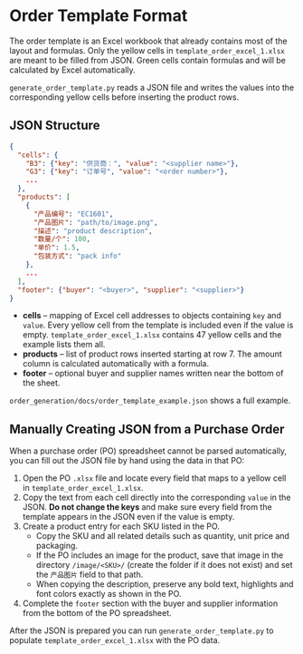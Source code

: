 # Order Template Format

The order template is an Excel workbook that already contains most of the layout
and formulas.  Only the yellow cells in `template_order_excel_1.xlsx` are meant
to be filled from JSON.  Green cells contain formulas and will be calculated by
Excel automatically.

`generate_order_template.py` reads a JSON file and writes the values into the
corresponding yellow cells before inserting the product rows.

## JSON Structure

```json
{
  "cells": {
    "B3": {"key": "供货商：", "value": "<supplier name>"},
    "G3": {"key": "订单号", "value": "<order number>"},
    ...
  },
  "products": [
    {
      "产品编号": "EC1601",
      "产品图片": "path/to/image.png",
      "描述": "product description",
      "数量/个": 100,
      "单价": 1.5,
      "包装方式": "pack info"
    },
    ...
  ],
  "footer": {"buyer": "<buyer>", "supplier": "<supplier>"}
}
```

- **cells** – mapping of Excel cell addresses to objects containing ``key`` and
  ``value``. Every yellow cell from the template is included even if the value
  is empty. `template_order_excel_1.xlsx` contains 47 yellow cells and the
  example lists them all.
- **products** – list of product rows inserted starting at row 7. The amount
  column is calculated automatically with a formula.
- **footer** – optional buyer and supplier names written near the bottom of the
  sheet.
  
`order_generation/docs/order_template_example.json` shows a full example.

## Manually Creating JSON from a Purchase Order

When a purchase order (PO) spreadsheet cannot be parsed automatically, you can
fill out the JSON file by hand using the data in that PO:

1. Open the PO `.xlsx` file and locate every field that maps to a yellow cell in
   `template_order_excel_1.xlsx`.
2. Copy the text from each cell directly into the corresponding `value` in the
   JSON. **Do not change the keys** and make sure every field from the template
   appears in the JSON even if the value is empty.
3. Create a product entry for each SKU listed in the PO.
   - Copy the SKU and all related details such as quantity, unit price and
     packaging.
   - If the PO includes an image for the product, save that image in the
     directory `/image/<SKU>/` (create the folder if it does not exist) and set
     the `产品图片` field to that path.
   - When copying the description, preserve any bold text, highlights and font
     colors exactly as shown in the PO.
4. Complete the `footer` section with the buyer and supplier information from the
   bottom of the PO spreadsheet.

After the JSON is prepared you can run `generate_order_template.py` to populate
`template_order_excel_1.xlsx` with the PO data.

